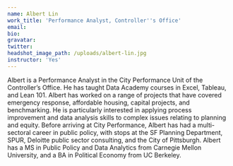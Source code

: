 ```yaml
---
name: Albert Lin
work_title: 'Performance Analyst, Controller''s Office'
email:
bio:
gravatar:
twitter:
headshot_image_path: /uploads/albert-lin.jpg
instructor: 'Yes'
---
```


Albert is a Performance Analyst in the City Performance Unit of the Controller’s Office. He has taught Data Academy courses in Excel, Tableau, and Lean 101. Albert has worked on a range of projects that have covered emergency response, affordable housing, capital projects, and benchmarking. He is particularly interested in applying process improvement and data analysis skills to complex issues relating to planning and equity. Before arriving at City Performance, Albert has had a multi-sectoral career in public policy, with stops at the SF Planning Department, SPUR, Deloitte public sector consulting, and the City of Pittsburgh. Albert has a MS in Public Policy and Data Analytics from Carnegie Mellon University, and a BA in Political Economy from UC Berkeley.